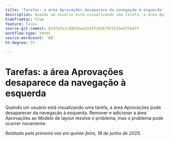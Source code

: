 ```yaml
---
title: 'Tarefas: a área Aprovações desaparece da navegação à esquerda'
description: Quando um usuário está visualizando uma tarefa, a área Aprovações pode desaparecer da navegação à esquerda.
hidefromtoc: true
feature: Tasks
source-git-commit: 833fe5b1c0483baa3243fc02679f5515ed75b67f
workflow-type: tm+mt
source-wordcount: '68'
ht-degree: 5%

---
```



# Tarefas: a área Aprovações desaparece da navegação à esquerda

Quando um usuário está visualizando uma tarefa, a área Aprovações pode desaparecer da navegação à esquerda. Remover e adicionar a área Aprovações ao Modelo de layout resolve o problema, mas o problema pode ocorrer novamente.

_Relatado pela primeira vez em quinta-feira, 18 de junho de 2025._
